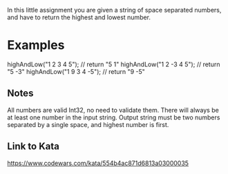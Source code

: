 In this little assignment you are given a string of space separated numbers, and have to return the highest and lowest number.

# Examples
highAndLow("1 2 3 4 5");  // return "5 1"
highAndLow("1 2 -3 4 5"); // return "5 -3"
highAndLow("1 9 3 4 -5"); // return "9 -5"
## Notes
All numbers are valid Int32, no need to validate them.
There will always be at least one number in the input string.
Output string must be two numbers separated by a single space, and highest number is first.

## Link to Kata
https://www.codewars.com/kata/554b4ac871d6813a03000035